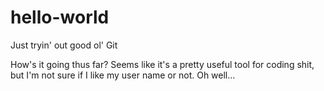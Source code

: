 # hello-world
Just tryin' out good ol' Git

How's it going thus far? Seems like it's a pretty useful tool for coding shit, but I'm not sure if I like my user name or not. Oh well...

